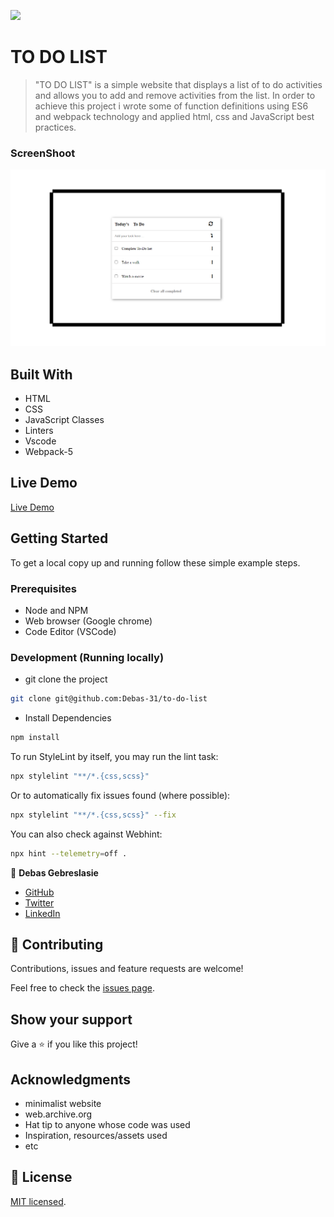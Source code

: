 ![](https://img.shields.io/badge/Microverse-blueviolet)

# TO DO LIST

> "TO DO LIST" is a simple website that displays a list of to do activities and allows you to add and remove activities from the list. In order to achieve this project i wrote some of function definitions using ES6 and webpack technology and applied html, css and JavaScript best practices.


### ScreenShoot
![screenshot](./image/screenShot-todolist.png)


## Built With

- HTML
- CSS 
- JavaScript Classes
- Linters
- Vscode
- Webpack-5

## Live Demo

[Live Demo](https://debas-31.github.io/to-do-list/)

## Getting Started

To get a local copy up and running follow these simple example steps.

### Prerequisites

- Node and NPM
- Web browser (Google chrome)
- Code Editor (VSCode)

### Development (Running locally)

- git clone the project

```bash 
git clone git@github.com:Debas-31/to-do-list
```

- Install Dependencies

```bash
npm install
```

To run StyleLint by itself, you may run the lint task:

```bash
npx stylelint "**/*.{css,scss}"
```

Or to automatically fix issues found (where possible):

```bash
npx stylelint "**/*.{css,scss}" --fix
```

You can also check against Webhint:

```bash
npx hint --telemetry=off .
```

👤 **Debas Gebreslasie**

- [GitHub](https://github.com/Debas-31)
- [Twitter](https://twitter.com/DEBSH76956492)
- [LinkedIn](https://www.linkedin.com/in/debas-gebrengus)

## 🤝 Contributing

Contributions, issues and feature requests are welcome!

Feel free to check the [issues page](https://github.com/Debas-31/to-do-list/issues).

## Show your support

Give a ⭐️ if you like this project!

## Acknowledgments

- minimalist website
- web.archive.org
- Hat tip to anyone whose code was used
- Inspiration, resources/assets used
- etc

## 📝 License

[MIT licensed](https://github.com/Debas-31/to-do-list/blob/milestone-1-list-structure/MIT.md).